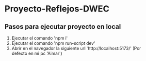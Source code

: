 # **Proyecto-Reflejos-DWEC**
## **Pasos para ejecutar proyecto en local**
1. Ejecutar el comando 'npm i'
1. Ejecutar el comando 'npm run-script dev'
1. Abrir en el navegador la siguiente url 'http://localhost:5173/' (Por defecto en mi pc 'Aimar')
